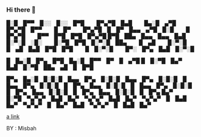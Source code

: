 ### Hi there 👋


█░█ █▀▀ █░░ █░░ █▀█   █▀▄▀█ █▄█   █▄░█ ▄▀█ █▀▄▀█ █▀▀   █ █▀   █▀▄▀█ █ █▀ █▄▄ ▄▀█ █░█   █ █▀▄▀█   █▀▀ █▀█ █▀█ █▀▄▀█
█▀█ ██▄ █▄▄ █▄▄ █▄█   █░▀░█ ░█░   █░▀█ █▀█ █░▀░█ ██▄   █ ▄█   █░▀░█ █ ▄█ █▄█ █▀█ █▀█   █ █░▀░█   █▀░ █▀▄ █▄█ █░▀░█

█ █▄░█ █▀▄ █▀█ █▄░█ █▀▀ █▀ █ ▄▀█
█ █░▀█ █▄▀ █▄█ █░▀█ ██▄ ▄█ █ █▀█

█▀▄ █▄░█ █░█░█ █▄▄ █▀▄ █░█░█ █▄▄ █▀▄ █░█░█ █ █▄▄ █▀▄ █░█░█ █ █▀▄ █▄▄ █░█░█ █ █▄▄ █▀▄ █░█░█ █ █▀▄ █▄▄ █░█░█ █ █▀▄ █▄▄ █░█░█ █ █▀▄
█▄▀ █░▀█ ▀▄▀▄▀ █▄█ █▄▀ ▀▄▀▄▀ █▄█ █▄▀ ▀▄▀▄▀ █ █▄█ █▄▀ ▀▄▀▄▀ █ █▄▀ █▄█ ▀▄▀▄▀ █ █▄█ █▄▀ 

[a link](https://github.com/user/repo/blob/branch/other_file.md)

<!--
**misbagas/misbagas** is a ✨ _special_ ✨ repository because its `README.md` (this file) appears on your GitHub profile.

Here are some ideas to get you started:

- 🔭 I’m currently working on Google Cyber Security
- 🌱 I’m currently learning IT
- 👯 I’m looking to collaborate on Microsoft, Google, 
- 🤔 I’m looking for help with  amitshekhariitbhu 
- 💬 Ask me about ...
- 📫 How to reach me: ...
- 😄 Pronouns: ...
- ⚡ Fun fact: ...
-->


BY : Misbah
